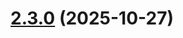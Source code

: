 # [2.3.0](https://github.com/budchirp/trash-kit/compare/@trash-kit/common-v2.2.0...@trash-kit/common-v2.3.0) (2025-10-27)
